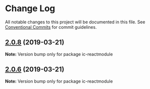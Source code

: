 # Change Log

All notable changes to this project will be documented in this file.
See [Conventional Commits](https://conventionalcommits.org) for commit guidelines.

## [2.0.8](https://github.com/xiaolei/ic-reactmodule/compare/ic-reactmodule@2.0.7...ic-reactmodule@2.0.8) (2019-03-21)

**Note:** Version bump only for package ic-reactmodule





## [2.0.6](https://github.com/xiaolei/ic-reactmodule/compare/ic-reactmodule@2.0.5...ic-reactmodule@2.0.6) (2019-03-21)

**Note:** Version bump only for package ic-reactmodule
